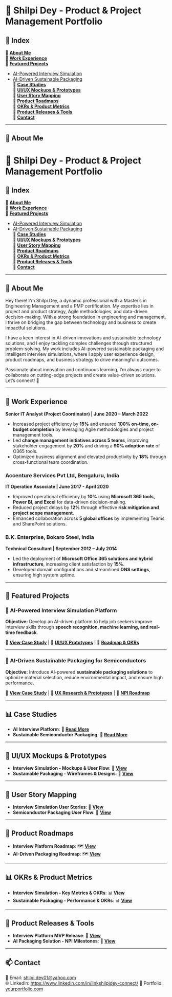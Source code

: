 # 🚀 Shilpi Dey - Product & Project Management Portfolio  

## 📌 Index  

📂 **[About Me](#about-me)**  
📂 **[Work Experience](#work-experience)**  
📂 **[Featured Projects](#featured-projects)**  
   - [AI-Powered Interview Simulation](#ai-powered-interview-simulation-platform)  
   - [AI-Driven Sustainable Packaging](#ai-driven-sustainable-packaging-for-semiconductors)  
📂 **[Case Studies](#case-studies)**  
📂 **[UI/UX Mockups & Prototypes](#uiux-mockups--prototypes)**  
📂 **[User Story Mapping](#user-story-mapping)**  
📂 **[Product Roadmaps](#product-roadmaps)**  
📂 **[OKRs & Product Metrics](#okrs--product-metrics)**  
📂 **[Product Releases & Tools](#product-releases--tools)**  
📂 **[Contact](#contact)**  

---

## 👋 About Me  
# 🚀 Shilpi Dey - Product & Project Management Portfolio  

## 📌 Index  

📂 **[About Me](#about-me)**  
📂 **[Work Experience](#work-experience)**  
📂 **[Featured Projects](#featured-projects)**  
   - [AI-Powered Interview Simulation](#ai-powered-interview-simulation-platform)  
   - [AI-Driven Sustainable Packaging](#ai-driven-sustainable-packaging-for-semiconductors)  
📂 **[Case Studies](#case-studies)**  
📂 **[UI/UX Mockups & Prototypes](#uiux-mockups--prototypes)**  
📂 **[User Story Mapping](#user-story-mapping)**  
📂 **[Product Roadmaps](#product-roadmaps)**  
📂 **[OKRs & Product Metrics](#okrs--product-metrics)**  
📂 **[Product Releases & Tools](#product-releases--tools)**  
📂 **[Contact](#contact)**  

---

## 👋 About Me  
Hey there! I'm Shilpi Dey, a dynamic professional with a Master’s in Engineering Management and a PMP certification. My expertise lies in project and product strategy, Agile methodologies, and data-driven decision-making. With a strong foundation in engineering and management, I thrive on bridging the gap between technology and business to create impactful solutions.

I have a keen interest in AI-driven innovations and sustainable technology solutions, and I enjoy tackling complex challenges through structured problem-solving. My work includes AI-powered sustainable packaging and intelligent interview simulations, where I apply user experience design, product roadmaps, and business strategy to drive meaningful outcomes.

Passionate about innovation and continuous learning, I’m always eager to collaborate on cutting-edge projects and create value-driven solutions. Let’s connect! 🚀

---

## 💼 Work Experience  
**Senior IT Analyst (Project Coordinator) | June 2020 – March 2022**  
- Increased project efficiency by **15%** and ensured **100% on-time, on-budget completion** by leveraging Agile methodologies and project management tools.  
- Led **change management initiatives across 5 teams**, improving stakeholder engagement by **20%** and driving a **90% adoption rate** of O365 tools.  
- Optimized business alignment and elevated productivity by **18%** through cross-functional team coordination.  

### **Accenture Services Pvt Ltd, Bengaluru, India**  
**IT Operation Associate | June 2017 - April 2020**  
- Improved operational efficiency by **10%** using **Microsoft 365 tools, Power BI, and Excel** for data-driven decision-making.  
- Reduced project delays by **12%** through effective **risk mitigation and project scope management**.  
- Enhanced collaboration across **5 global offices** by implementing Teams and SharePoint solutions.  

### **B.K. Enterprise, Bokaro Steel, India**  
**Technical Consultant | September 2012 – July 2014**  
- Led the deployment of **Microsoft Office 365 solutions and hybrid infrastructure**, increasing client satisfaction by **15%**.  
- Developed domain configurations and streamlined **DNS settings**, ensuring high system uptime.   

---

## 📌 Featured Projects  

### 🎯 AI-Powered Interview Simulation Platform  
**Objective:** Develop an AI-driven platform to help job seekers improve interview skills through **speech recognition, machine learning, and real-time feedback**.  

🔗 **[View Case Study](#)** | 🎨 **[UI/UX Prototypes](#)** | 📌 **[Roadmap & OKRs](#)**  

---

### 🌱 AI-Driven Sustainable Packaging for Semiconductors  
**Objective:** Introduce AI-powered **sustainable packaging solutions** to optimize material selection, reduce environmental impact, and ensure high performance.  

🔗 **[View Case Study](#)** | 🎨 **[UX Research & Prototypes](#)** | 📌 **[NPI Roadmap](#)**  

---

## 📊 Case Studies  
- **AI Interview Platform**: 📄 **[Read More](#)**  
- **Sustainable Semiconductor Packaging**: 📄 **[Read More](#)**  

---

## 🎨 UI/UX Mockups & Prototypes  
- **Interview Simulation - Mockups & User Flow**: 🎨 **[View](#)**  
- **Sustainable Packaging - Wireframes & Designs**: 🎨 **[View](#)**  

---

## 📌 User Story Mapping  
- **Interview Simulation User Stories**: 📜 **[View](#)**  
- **Semiconductor Packaging User Flow**: 📜 **[View](#)**  

---

## 🚀 Product Roadmaps  
- **Interview Platform Roadmap**: 🗺️ **[View](#)**  
- **AI-Driven Packaging Roadmap**: 🗺️ **[View](#)**  

---

## 📊 OKRs & Product Metrics  
- **Interview Simulation - Key Metrics & OKRs**: 📊 **[View](#)**  
- **Sustainable Packaging - Performance & OKRs**: 📊 **[View](#)**  

---

## 🎯 Product Releases & Tools  
- **Interview Platform MVP Release**: 🚀 **[View](#)**  
- **AI Packaging Solution - NPI Milestones**: 🚀 **[View](#)**  

---

## 📫 Contact  
📧 Email: shilpi.dey01@yahoo.com  
🌐 LinkedIn: https://www.linkedin.com/in/linkshilpidey-connect/ 
💼 Portfolio: [yourportfolio.com](#)  
  

 

